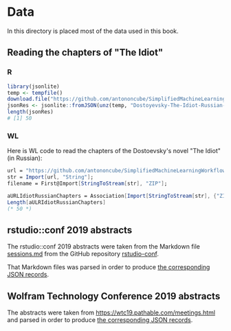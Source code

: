 # Data

In this directory is placed most of the data used in this book.

## Reading the chapters of "The Idiot"

### R

```r
library(jsonlite)
temp <- tempfile()
download.file("https://github.com/antononcube/SimplifiedMachineLearningWorkflows-book/raw/master/Data/Dostoyevsky-The-Idiot-Russian-chapters.json.zip",temp)
jsonRes <- jsonlite::fromJSON(unz(temp, "Dostoyevsky-The-Idiot-Russian-chapters.json"))
length(jsonRes)
# [1] 50
```


### WL

Here is WL code to read the chapters of the Dostoevsky's novel "The Idiot" (in Russian):

```mathematica
url = "https://github.com/antononcube/SimplifiedMachineLearningWorkflows-book/raw/master/Data/Dostoyevsky-The-Idiot-Russian-chapters.json.zip";
str = Import[url, "String"];
filename = First@Import[StringToStream[str], "ZIP"];

aURLIdiotRussianChapters = Association[Import[StringToStream[str], {"ZIP", filename, "JSON"}]];
Length[aULRIdiotRussianChapters]
(* 50 *)
```

## rstudio::conf 2019 abstracts

The rstudio::conf 2019 abstracts were taken from the Markdown file
[sessions.md](https://github.com/rstudio/rstudio-conf/blob/master/2019/sessions.md)
from the GitHub repository 
[rstudio-conf](https://github.com/rstudio/rstudio-conf).

That Markdown files was parsed in order to produce 
[the corresponding JSON records](./RStudio-conf-2019-abstracts.json).  
 
## Wolfram Technology Conference 2019 abstracts

The abstracts were taken from 
https://wtc19.pathable.com/meetings.html 
and parsed in order to produce
[the corresponding JSON records](./Wolfram-Technology-Conference-2019-abstracts.json).  